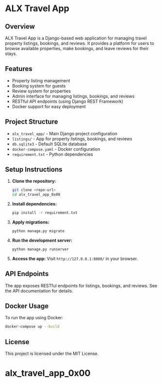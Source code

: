 # ALX Travel App

## Overview
ALX Travel App is a Django-based web application for managing travel property listings, bookings, and reviews. It provides a platform for users to browse available properties, make bookings, and leave reviews for their stays.

## Features
- Property listing management
- Booking system for guests
- Review system for properties
- Admin interface for managing listings, bookings, and reviews
- RESTful API endpoints (using Django REST Framework)
- Docker support for easy deployment

## Project Structure
- `alx_travel_app/` - Main Django project configuration
- `listings/` - App for property listings, bookings, and reviews
- `db.sqlite3` - Default SQLite database
- `docker-compose.yaml` - Docker configuration
- `requirement.txt` - Python dependencies

## Setup Instructions
1. **Clone the repository:**
	```sh
	git clone <repo-url>
	cd alx_travel_app_0x00
	```
2. **Install dependencies:**
	```sh
	pip install -r requirement.txt
	```
3. **Apply migrations:**
	```sh
	python manage.py migrate
	```
4. **Run the development server:**
	```sh
	python manage.py runserver
	```
5. **Access the app:**
	Visit `http://127.0.0.1:8000/` in your browser.

## API Endpoints
The app exposes RESTful endpoints for listings, bookings, and reviews. See the API documentation for details.

## Docker Usage
To run the app using Docker:
```sh
docker-compose up --build
```

## License
This project is licensed under the MIT License.
# alx_travel_app_0x00